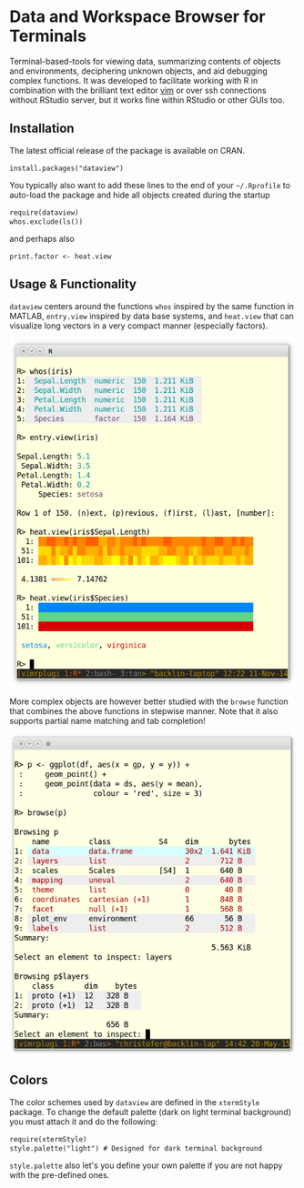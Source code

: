 Data and Workspace Browser for Terminals 
========================================
Terminal-based-tools for viewing data, summarizing contents of objects and environments, deciphering unknown objects, and aid debugging complex functions.
It was developed to facilitate working with R in combination with the brilliant text editor [vim](http://www.vim.org) or over ssh connections without RStudio server,
but it works fine within RStudio or other GUIs too.

Installation
------------
The latest official release of the package is available on CRAN.
```
install.packages("dataview")
```
You typically also want to add these lines to the end of your `~/.Rprofile` to auto-load the package and hide all objects created during the startup
```
require(dataview)
whos.exclude(ls())
```
and perhaps also
```
print.factor <- heat.view
```

Usage & Functionality
---------------------
`dataview` centers around the functions `whos` inspired by the same function in MATLAB,
`entry.view` inspired by data base systems,
and `heat.view` that can visualize long vectors in a very compact manner (especially factors).

![simple structures](https://raw.githubusercontent.com/backlin/dataview/images/images/whos_entry_heat.png)

More complex objects are however better studied with the `browse` function that combines the above functions in stepwise manner. Note that it also supports partial name matching and tab completion!

![complex structures](https://raw.githubusercontent.com/backlin/dataview/images/images/browse.png)

Colors
------
The color schemes used by `dataview` are defined in the `xtermStyle` package. To change the default palette (dark on light terminal background) you must attach it and do the following:
```
require(xtermStyle)
style.palette("light") # Designed for dark terminal background
```
`style.palette` also let's you define your own palette if you are not happy with the pre-defined ones.